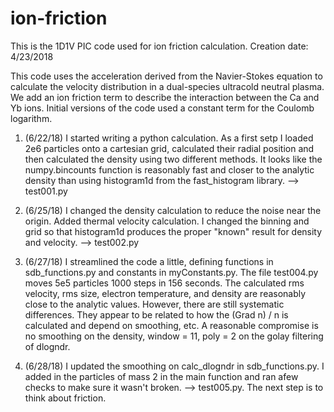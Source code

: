 # ion-friction
This is the 1D1V PIC code used for ion friction calculation. Creation date: 4/23/2018

This code uses the acceleration derived from the Navier-Stokes equation to calculate
the velocity distribution in a dual-species ultracold neutral plasma. We add an
ion friction term to describe the interaction between the Ca and Yb ions. Initial
versions of the code used a constant term for the Coulomb logarithm. 

1. (6/22/18) I started writing a python calculation. As a first setp I loaded 2e6 particles onto a cartesian grid, calculated their radial position and then calculated the density using two different methods. It looks like the numpy.bincounts function is reasonably fast and closer to the analytic density than using histogram1d from the fast_histogram library. --> test001.py

2. (6/25/18) I changed the density calculation to reduce the noise near the origin. Added thermal velocity calculation. I changed the binning and grid so that histogram1d produces the proper "known" result for density and velocity. --> test002.py

3. (6/27/18) I streamlined the code a little, defining functions in sdb_functions.py and constants in myConstants.py. The file test004.py moves 5e5 particles 1000 steps in 156 seconds. The calculated rms velocity, rms size, electron temperature, and density are reasonably close to the analytic values. However, there are still systematic differences. They appear to be related to how the (Grad n) / n is calculated and depend on smoothing, etc. A reasonable compromise is no smoothing on the density, window = 11, poly = 2 on the golay filtering of dlogndr.

4. (6/28/18) I updated the smoothing on calc_dlogndr in sdb_functions.py. I added in the particles of mass 2 in the main function and ran afew checks to make sure it wasn't broken. --> test005.py. The next step is to think about friction.
